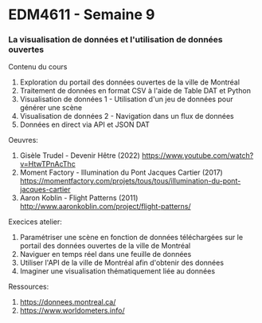 # EDM4611 - Semaine 9
### La visualisation de données et l'utilisation de données ouvertes 

Contenu du cours
1. Exploration du portail des données ouvertes de la ville de Montréal 
2. Traitement de données en format CSV à l'aide de Table DAT et Python 
3. Visualisation de données 1 - Utilisation d'un jeu de données pour générer une scène 
4. Visualisation de données 2 - Navigation dans un flux de données 
5. Données en direct via API et JSON DAT 

Oeuvres: 
1. Gisèle Trudel - Devenir Hêtre (2022) https://www.youtube.com/watch?v=HtwTPnAcThc
2. Moment Factory - Illumination du Pont Jacques Cartier (2017) https://momentfactory.com/projets/tous/tous/illumination-du-pont-jacques-cartier 
3. Aaron Koblin - Flight Patterns (2011) http://www.aaronkoblin.com/project/flight-patterns/

Execices atelier: 
1. Paramétriser une scène en fonction de données téléchargées sur le portail des données ouvertes de la ville de Montréal
2. Naviguer en temps réel dans une feuille de données 
3. Utiliser l'API de la ville de Montréal afin d'obtenir des données 
4. Imaginer une visualisation thématiquement liée au données

Ressources: 
1. https://donnees.montreal.ca/
2. https://www.worldometers.info/
